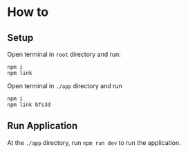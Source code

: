 # How to

## Setup
Open terminal in `root` directory and run:

```
npm i
npm link
```



Open terminal in `./app` directory and run 
```
npm i
npm link bfs3d
```


## Run Application
At the `./app` directory, run `npm run dev` to run the application.